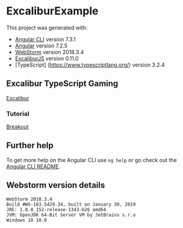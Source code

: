 # ExcaliburExample

This project was generated with:
* [Angular CLI](https://github.com/angular/angular-cli) version 7.3.1
* [Angular](https://angular.io/) version 7.2.5
* [WebStorm](http://www.jetbrains.com/webstorm) version 2018.3.4
* [ExcaliburJS](https://excaliburjs.com) version 0.11.0
* [TypeScript] (https://www.typescriptlang.org/) version 3.2.4

## Excalibur TypeScript Gaming 
[Excalibur](https://excaliburjs.com/)

### Tutorial
[Breakout](https://excaliburjs.com/docs/getting-started)

## Further help

To get more help on the Angular CLI use `ng help` or go check out the [Angular CLI README](https://github.com/angular/angular-cli/blob/master/README.md).

## Webstorm version details
```
WebStorm 2018.3.4
Build #WS-183.5429.34, built on January 30, 2019
JRE: 1.8.0_152-release-1343-b26 amd64
JVM: OpenJDK 64-Bit Server VM by JetBrains s.r.o
Windows 10 10.0
```
